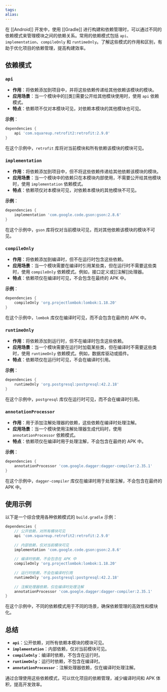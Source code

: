 ```yaml
---
tags: 
alias:
---
```



在 [[Android]] 开发中，使用 [[Gradle]] 进行构建和依赖管理时，可以通过不同的依赖模式来管理模块之间的依赖关系。常用的依赖模式包括 `api`、`implementation`、`compileOnly` 和 `runtimeOnly`。了解这些模式的作用和区别，有助于优化项目的依赖管理，提高构建效率。

## 依赖模式

### `api`

- **作用**：将依赖添加到项目中，并将这些依赖传递给其他依赖该模块的模块。
- **应用场景**：当一个模块中的[[类]]需要公开给其他模块使用时，使用 `api` 依赖模式。
- **特点**：依赖项不仅对本模块可见，对依赖本模块的其他模块也可见。

**示例**：

```groovy
dependencies {
    api 'com.squareup.retrofit2:retrofit:2.9.0'
}
```

在这个示例中，`retrofit` 库将对当前模块和所有依赖该模块的模块可见。

### `implementation`

- **作用**：将依赖添加到项目中，但不将这些依赖传递给其他依赖该模块的模块。
- **应用场景**：当一个模块中的依赖只在本模块内部使用，不需要公开给其他模块时，使用 `implementation` 依赖模式。
- **特点**：依赖项仅对本模块可见，对依赖本模块的其他模块不可见。

**示例**：

```groovy
dependencies {
    implementation 'com.google.code.gson:gson:2.8.6'
}
```

在这个示例中，`gson` 库将仅对当前模块可见，而对其他依赖该模块的模块不可见。

### `compileOnly`

- **作用**：将依赖添加到编译时，但不在运行时包含这些依赖。
- **应用场景**：当一个模块需要在编译时引用某些类，但在运行时不需要这些类时，使用 `compileOnly` 依赖模式。例如，接口定义或[[注解]]处理器。
- **特点**：依赖项仅在编译时可见，不会包含在最终的 APK 中。

**示例**：

```groovy
dependencies {
    compileOnly 'org.projectlombok:lombok:1.18.20'
}
```

在这个示例中，`lombok` 库仅在编译时可见，而不会包含在最终的 APK 中。

### `runtimeOnly`

- **作用**：将依赖添加到运行时，但不在编译时包含这些依赖。
- **应用场景**：当一个模块需要在运行时加载某些类，但在编译时不需要这些类时，使用 `runtimeOnly` 依赖模式。例如，数据库驱动或插件。
- **特点**：依赖项仅在运行时可见，不会在编译时引用。

**示例**：

```groovy
dependencies {
    runtimeOnly 'org.postgresql:postgresql:42.2.18'
}
```

在这个示例中，`postgresql` 库仅在运行时可见，而不会在编译时引用。

### `annotationProcessor`

- **作用**：用于添加注解处理器的依赖，这些依赖在编译时处理注解。
- **应用场景**：当一个模块使用注解处理器生成代码时，使用 `annotationProcessor` 依赖模式。
- **特点**：依赖项仅在编译时用于处理注解，不会包含在最终的 APK 中。

**示例**：

```groovy
dependencies {
    annotationProcessor 'com.google.dagger:dagger-compiler:2.35.1'
}
```

在这个示例中，`dagger-compiler` 库仅在编译时用于处理注解，不会包含在最终的 APK 中。

## 使用示例

以下是一个综合使用各种依赖模式的 `build.gradle` 示例：

```groovy
dependencies {
    // 公开依赖，对所有模块可见
    api 'com.squareup.retrofit2:retrofit:2.9.0'
    
    // 内部依赖，仅对当前模块可见
    implementation 'com.google.code.gson:gson:2.8.6'
    
    // 编译时依赖，不会包含在 APK 中
    compileOnly 'org.projectlombok:lombok:1.18.20'
    
    // 运行时依赖，不会在编译时引用
    runtimeOnly 'org.postgresql:postgresql:42.2.18'
    
    // 注解处理器依赖，仅在编译时处理注解
    annotationProcessor 'com.google.dagger:dagger-compiler:2.35.1'
}
```

在这个示例中，不同的依赖模式用于不同的场景，确保依赖管理的高效性和模块化。

## 总结

- **`api`**：公开依赖，对所有依赖本模块的模块可见。
- **`implementation`**：内部依赖，仅对当前模块可见。
- **`compileOnly`**：编译时依赖，不包含在运行时。
- **`runtimeOnly`**：运行时依赖，不包含在编译时。
- **`annotationProcessor`**：注解处理器依赖，仅在编译时处理注解。

通过合理使用这些依赖模式，可以优化项目的依赖管理，减少编译时间和 APK 体积，提高开发效率。
